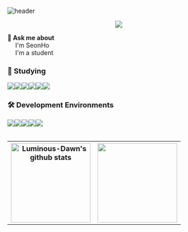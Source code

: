 ![header](https://capsule-render.vercel.app/api?type=waving&color=BBA8FF&height=300&section=header&section=right&text=Welcome%20to%20Luminous-Dawn's%20GitHub%20👋&animation=twinkling&fontSize=35&fontAlignY=40)

<div align="center">
  
<a href="https://hits.seeyoufarm.com"><img src="https://hits.seeyoufarm.com/api/count/incr/badge.svg?url=https%3A%2F%2Fgithub.com%2FLuminous-Dawn%2Fhit-counter&count_bg=%23DCD0FF&title_bg=%236C667C&icon=&icon_color=%23E7E7E7&title=hits&edge_flat=false"/></a>
</div>


<strong>💬 Ask me about</strong>  
  &emsp; I'm SeonHo<br>
  &emsp; I'm a student

  
### 📖 Studying
<div style="display:flex; flex-direction:row;">
  <img src="https://img.shields.io/badge/python-3776AB?style=for-the-badge&logo=python&logoColor=white"> 
  <img src="https://img.shields.io/badge/Java-007396?style=for-the-badge&logo=openjdk&logoColor=white">
  <img src="https://img.shields.io/badge/javascript-F7DF1E?style=for-the-badge&logo=javascript&logoColor=black">
  <br>
  <img src="https://img.shields.io/badge/html5-E34F26?style=for-the-badge&logo=html5&logoColor=white"> 
  <img src="https://img.shields.io/badge/css-1572B6?style=for-the-badge&logo=css3&logoColor=white"> 
  <img src="https://img.shields.io/badge/tensorflow-FF6F00?style=for-the-badge&logo=tensorflow&logoColor=white"> 
</div>

### 🛠️ Development Environments
<div style="display:flex; flex-direction:row;">
  <img src="https://img.shields.io/badge/Colaboratory-F9AB00?style=flat-square&logo=googlecolab&logoColor=white">
  <img src="https://img.shields.io/badge/Eclipse-2C2255?style=flat-square&logo=eclipseide&logoColor=white"> 
  <img src="https://img.shields.io/badge/Vscode-007ACC?style=flat-square&logo=visualstudiocode&logoColor=white"> 
  <img src="https://img.shields.io/badge/Pycharm-000000?style=flat-square&logo=pycharm&logoColor=white"> 
  <img src="https://img.shields.io/badge/Spring-6DB33F?style=flat-square&logo=spring&logoColor=white">
</div><br>
  
<table>
  <tr>
    <th><a href="https://github.com/Luminous-Dawn"><img style="height:180px" src="https://github-readme-stats.vercel.app/api?username=Luminous-Dawn&show_icons=true&include_all_commits=true&theme=buefy&hide_border=true" alt="Luminous-Dawn's github stats" /></a></th>
    <th><a href="https://github.com/Luminous-Dawn"><img style="height:180px" src="https://github-readme-stats.vercel.app/api/top-langs/?username=Luminous-Dawn&layout=compact&theme=buefy&hide_border=true"/></a></th>
  </tr>
</table>
